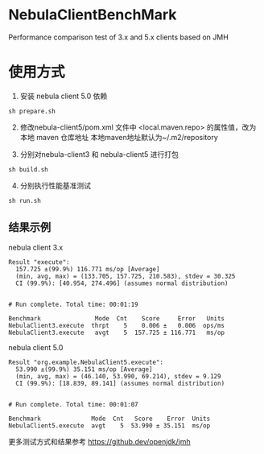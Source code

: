 # NebulaClientBenchMark
Performance comparison test of 3.x and 5.x clients based on JMH

# 使用方式

1. 安装 nebula client 5.0 依赖
```agsl
sh prepare.sh
```

2. 修改nebula-client5/pom.xml 文件中 <local.maven.repo> 的属性值，改为本地 maven 仓库地址
   本地maven地址默认为~/.m2/repository


3. 分别对nebula-client3 和 nebula-client5 进行打包
```agsl
sh build.sh
```

4. 分别执行性能基准测试
```agsl
sh run.sh
```


## 结果示例
nebula client 3.x
```agsl
Result "execute":
  157.725 ±(99.9%) 116.771 ms/op [Average]
  (min, avg, max) = (133.705, 157.725, 210.583), stdev = 30.325
  CI (99.9%): [40.954, 274.496] (assumes normal distribution)


# Run complete. Total time: 00:01:19

Benchmark               Mode  Cnt    Score     Error   Units
NebulaClient3.execute  thrpt    5    0.006 ±   0.006  ops/ms
NebulaClient3.execute   avgt    5  157.725 ± 116.771   ms/op
```

nebula client 5.0
```agsl
Result "org.example.NebulaClient5.execute":
  53.990 ±(99.9%) 35.151 ms/op [Average]
  (min, avg, max) = (46.140, 53.990, 69.214), stdev = 9.129
  CI (99.9%): [18.839, 89.141] (assumes normal distribution)


# Run complete. Total time: 00:01:07

Benchmark              Mode  Cnt   Score    Error  Units
NebulaClient5.execute  avgt    5  53.990 ± 35.151  ms/op
```
更多测试方式和结果参考 https://github.dev/openjdk/jmh
